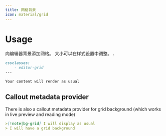 ```yaml
---
title: 网格背景
icon: material/grid
---
```


# Usage

向编辑器背景添加网格。 大小可以在样式设置中调整。
.

```md
cssclasses:
    - editor-grid
---

Your content will render as usual
```

## Callout metadata provider

There is also a callout metadata provider for grid background (which works in
live preview and reading mode)

```md
>[!note|bg-grid] I will display as usual
> I will have a grid background
```

